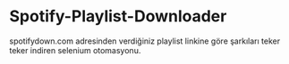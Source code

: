 # Spotify-Playlist-Downloader

spotifydown.com adresinden verdiğiniz playlist linkine göre şarkıları teker teker indiren selenium otomasyonu.

